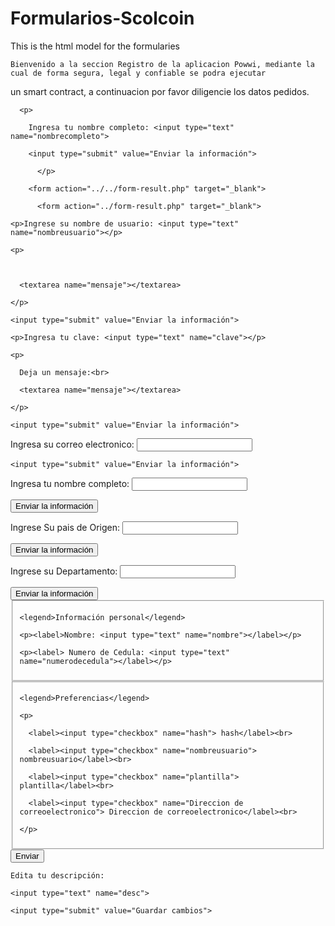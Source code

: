 # Formularios-Scolcoin
This is the html model for the formularies
<!DOCTYPE html>
<html lang="en" dir="ltr">
  <head>
    <meta charset="utf-8">
    <title></title>

    Bienvenido a la seccion Registro de la aplicacion Powwi, mediante la cual de forma segura, legal y confiable se podra ejecutar
  un smart contract, a continuacion por favor diligencie los datos pedidos.
  </head>
  <body>
    <form action="../form-result.php" target="_blank">

      <p>

        Ingresa tu nombre completo: <input type="text" name="nombrecompleto">

        <input type="submit" value="Enviar la información">

          </p>

        <form action="../../form-result.php" target="_blank">

          <form action="../form-result.php" target="_blank">

    <p>Ingrese su nombre de usuario: <input type="text" name="nombreusuario"></p>

    <p>



      <textarea name="mensaje"></textarea>

    </p>

    <input type="submit" value="Enviar la información">

  </form>

  <form action="../form-result.php" target="_blank">

    <p>Ingresa tu clave: <input type="text" name="clave"></p>

    <p>

      Deja un mensaje:<br>

      <textarea name="mensaje"></textarea>

    </p>

    <input type="submit" value="Enviar la información">

  </form>

  <form action="../form-result.php" target="_blank">

  <p>Ingresa su correo electronico: <input type="text" name="correoelectronico"></p>

    <input type="submit" value="Enviar la información">

</form>
<form action="../form-result.php" target="_blank">

  <p>Ingresa tu nombre completo: <input type="text" name="nombrecompleto"></p>


  <input type="submit" value="Enviar la información">

</form>
<form action="../form-result.php" target="_blank">

  <p>Ingrese Su pais de Origen: <input type="text" name="paisdeorigen"></p>

  <input type="submit" value="Enviar la información">

</form>
<form action="../form-result.php" target="_blank">

  <p>Ingrese su Departamento: <input type="text" name="Departamento"></p>
  <input type="submit" value="Enviar la información">

  <form action="../../form-result.php" target="_blank">

  <fieldset>

    <legend>Información personal</legend>

    <p><label>Nombre: <input type="text" name="nombre"></label></p>

    <p><label> Numero de Cedula: <input type="text" name="numerodecedula"></label></p>

  </fieldset>

  <fieldset>

    <legend>Preferencias</legend>

    <p>

      <label><input type="checkbox" name="hash"> hash</label><br>

      <label><input type="checkbox" name="nombreusuario"> nombreusuario</label><br>

      <label><input type="checkbox" name="plantilla"> plantilla</label><br>

      <label><input type="checkbox" name="Direccion de correoelectronico"> Direccion de correoelectronico</label><br>

    </p>

  </fieldset>

  <input type="submit" value="Enviar">

</form>

</form>

<form action="../../form-result.php" target="_blank">

  <p>

    Edita tu descripción:

    <input type="text" name="desc">

    <input type="submit" value="Guardar cambios">

  </p>

</form>


  </body>
</html>
